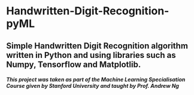 # Handwritten-Digit-Recognition-pyML

## Simple Handwritten Digit Recognition algorithm written in Python and using libraries such as Numpy, Tensorflow and Matplotlib.
##### This project was taken as part of the Machine Learning Specialisation Course given by Stanford University and taught by Prof. Andrew Ng
